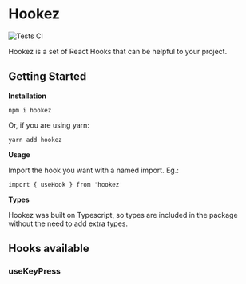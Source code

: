 # Hookez

![Tests CI](https://github.com/keznet/hookez/actions/workflows/tests.yml/badge.svg)

Hookez is a set of React Hooks that can be helpful to your project.

## Getting Started

**Installation**

`npm i hookez`

Or, if you are using yarn:

`yarn add hookez`

**Usage**

Import the hook you want with a named import. Eg.:

```
import { useHook } from 'hookez'
```

**Types**

Hookez was built on Typescript, so types are included in the package without the need to add extra types.

## Hooks available

### **useKeyPress**
